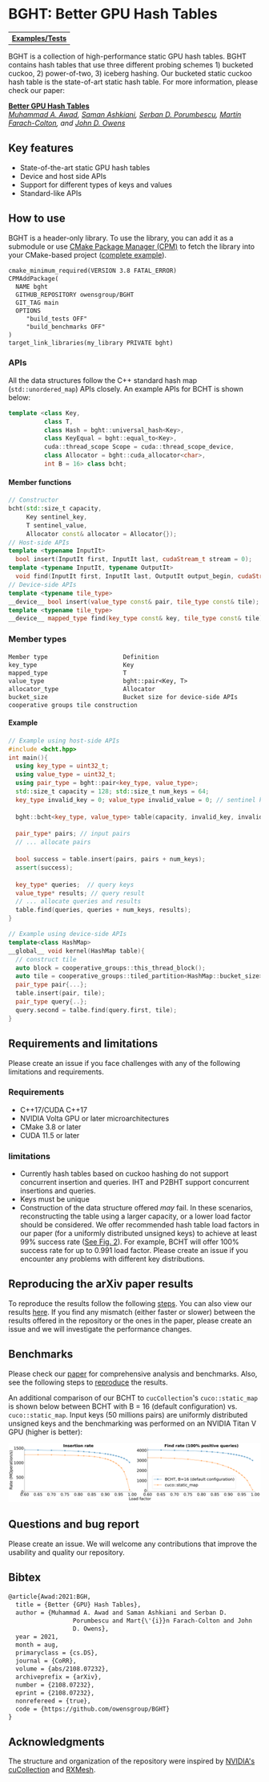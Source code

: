 # BGHT: Better GPU Hash Tables

<table><tr>
<th><b><a href="https://github.com/maawad/BGHT/tree/main/test">Examples/Tests</a></b></th>
</tr></table>

BGHT is a collection of high-performance static GPU hash tables. BGHT contains hash tables that use three different probing schemes 1) bucketed cuckoo, 2) power-of-two, 3) iceberg hashing. Our bucketed static cuckoo hash table is the state-of-art static hash table.
For more information, please check our paper:

[**Better GPU Hash Tables**](https://arxiv.org/abs/2108.07232)<br>
*[Muhammad A. Awad](https://maawad.github.io/), [Saman Ashkiani](https://scholar.google.com/citations?user=Z4_ZfiEAAAAJ&hl=en), [Serban D. Porumbescu](https://web.cs.ucdavis.edu/~porumbes/), [Martín Farach-Colton](https://people.cs.rutgers.edu/~farach/), and [John D. Owens](https://www.ece.ucdavis.edu/~jowens/)*

## Key features
* State-of-the-art static GPU hash tables
* Device and host side APIs
* Support for different types of keys and values
* Standard-like APIs

## How to use
BGHT is a header-only library. To use the library, you can add it as a submodule or use [CMake Package Manager (CPM)](https://github.com/cpm-cmake/CPM.cmake) to fetch the library into your CMake-based project ([complete example](/test/CPM)).
```
cmake_minimum_required(VERSION 3.8 FATAL_ERROR)
CPMAddPackage(
  NAME bght
  GITHUB_REPOSITORY owensgroup/BGHT
  GIT_TAG main
  OPTIONS
     "build_tests OFF"
     "build_benchmarks OFF"
)
target_link_libraries(my_library PRIVATE bght)
```

### APIs
All the data structures follow the C++ standard hash map (`std::unordered_map`) APIs closely. An example APIs for BCHT is shown below:
```c++
template <class Key,
          class T,
          class Hash = bght::universal_hash<Key>,
          class KeyEqual = bght::equal_to<Key>,
          cuda::thread_scope Scope = cuda::thread_scope_device,
          class Allocator = bght::cuda_allocator<char>,
          int B = 16> class bcht;
```
#### Member functions
```c++
// Constructor
bcht(std::size_t capacity,
     Key sentinel_key,
     T sentinel_value,
     Allocator const& allocator = Allocator{});
// Host-side APIs
template <typename InputIt>
  bool insert(InputIt first, InputIt last, cudaStream_t stream = 0);
template <typename InputIt, typename OutputIt>
  void find(InputIt first, InputIt last, OutputIt output_begin, cudaStream_t stream = 0);
// Device-side APIs
template <typename tile_type>
__device__ bool insert(value_type const& pair, tile_type const& tile);
template <typename tile_type>
__device__ mapped_type find(key_type const& key, tile_type const& tile);
```
### Member types
```
Member type                     Definition
key_type                        Key
mapped_type                     T
value_type                      bght::pair<Key, T>
allocator_type                  Allocator
bucket_size                     Bucket size for device-side APIs cooperative groups tile construction
```


#### Example
```c++
// Example using host-side APIs
#include <bcht.hpp>
int main(){
  using key_type = uint32_t;
  using value_type = uint32_t;
  using pair_type = bght::pair<key_type, value_type>;
  std::size_t capacity = 128; std::size_t num_keys = 64;
  key_type invalid_key = 0; value_type invalid_value = 0; // sentinel key and value

  bght::bcht<key_type, value_type> table(capacity, invalid_key, invalid_value); //ctor

  pair_type* pairs; // input pairs
  // ... allocate pairs

  bool success = table.insert(pairs, pairs + num_keys);
  assert(success);

  key_type* queries;  // query keys
  value_type* results; // query result
  // ... allocate queries and results
  table.find(queries, queries + num_keys, results);
}

```
```c++
// Example using device-side APIs
template<class HashMap>
__global__ void kernel(HashMap table){
  // construct tile
  auto block = cooperative_groups::this_thread_block();
  auto tile = cooperative_groups::tiled_partition<HashMap::bucket_size>(block);
  pair_type pair{...};
  table.insert(pair, tile);
  pair_type query{..};
  query.second = talbe.find(query.first, tile);
}
```

## Requirements and limitations
Please create an issue if you face challenges with any of the following limitations and requirements.
### Requirements
* C++17/CUDA C++17
* NVIDIA Volta GPU or later microarchitectures
* CMake 3.8 or later
* CUDA 11.5 or later

### limitations
* Currently hash tables based on cuckoo hashing do not support concurrent insertion and queries. IHT and P2BHT support concurrent insertions and queries.
* Keys must be unique
* Construction of the data structure offered *may* fail. In these scenarios, reconstructing the table using a larger capacity, or a lower load factor should be considered. We offer recommended hash table load factors in our paper (for a uniformly distributed unsigned keys) to achieve at least 99% success rate ([See Fig. 2](https://arxiv.org/abs/2108.07232)). For example, BCHT will offer 100% success rate for up to 0.991 load factor. Please create an issue if you encounter any problems with different key distributions.

## Reproducing the arXiv paper results
To reproduce the results follow the following [steps](reproduce.md). You can also view our results [here](./results.md). If you find any mismatch (either faster or slower) between the results offered in the repository or the ones in the paper, please create an issue and we will investigate the performance changes.

## Benchmarks
Please check our [paper](https://arxiv.org/abs/2108.07232) for comprehensive analysis and benchmarks. Also, see the following steps to [reproduce](reproduce.md) the results.

An additional comparison of our BCHT to `cucCollection`'s `cuco::static_map` is shown below between BCHT with B = 16 (default configuration) vs. `cuco::static_map`. Input keys (50 millions pairs) are uniformly distributed unsigned keys and the benchmarking was performed on an NVIDIA Titan V GPU (higher is better):

![](/figs/arxiv/NVIDIA-TITAN-V/bcht_vs_cuco.svg)

## Questions and bug report
Please create an issue. We will welcome any contributions that improve the usability and quality our repository.

## Bibtex
```
@article{Awad:2021:BGH,
  title = {Better {GPU} Hash Tables},
  author = {Muhammad A. Awad and Saman Ashkiani and Serban D.
                  Porumbescu and Mart{\'{i}}n Farach-Colton and John
                  D. Owens},
  year = 2021,
  month = aug,
  primaryclass = {cs.DS},
  journal = {CoRR},
  volume = {abs/2108.07232},
  archiveprefix = {arXiv},
  number = {2108.07232},
  eprint = {2108.07232},
  nonrefereed = {true},
  code = {https://github.com/owensgroup/BGHT}
}
```

## Acknowledgments

The structure and organization of the repository were inspired by [NVIDIA's cuCollection](https://github.com/nviDIA/cuCollections/) and [RXMesh](https://github.com/owensgroup/RXMesh).
